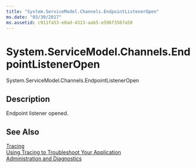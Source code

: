 ```yaml
---
title: "System.ServiceModel.Channels.EndpointListenerOpen"
ms.date: "03/30/2017"
ms.assetid: c911fa53-e0ad-4313-aab5-e596f3567a50
---
```

# System.ServiceModel.Channels.EndpointListenerOpen
System.ServiceModel.Channels.EndpointListenerOpen  
  
## Description  
 Endpoint listener opened.  
  
## See Also  
 [Tracing](../../../../../docs/framework/wcf/diagnostics/tracing/index.md)  
 [Using Tracing to Troubleshoot Your Application](../../../../../docs/framework/wcf/diagnostics/tracing/using-tracing-to-troubleshoot-your-application.md)  
 [Administration and Diagnostics](../../../../../docs/framework/wcf/diagnostics/index.md)
